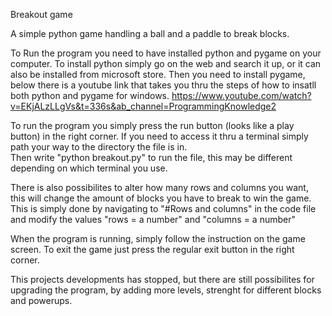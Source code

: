 Breakout game

A simple python game handling a ball and a paddle to break blocks.

To Run the program you need to have installed python and pygame on your computer.
To install python simply go on the web and search it up, or it can also be installed from microsoft store.
Then you need to install pygame, below there is a youtube link that takes you thru the steps of how to insatll both python and pygame for windows.
https://www.youtube.com/watch?v=EKjALzLLgVs&t=336s&ab_channel=ProgrammingKnowledge2

To run the program you simply press the run button (looks like a play button) in the right corner.
If you need to access it thru a terminal simply path your way to the directory the file is in.  
Then write "python breakout.py" to run the file, this may be different depending on which terminal you use.

There is also possibilites to alter how many rows and columns you want, this will change the amount of blocks you have to break to win the game.
This is simply done by navigating to "#Rows and columns" in the code file and modify the values "rows = a number" and "columns = a number"

When the program is running, simply follow the instruction on the game screen.
To exit the game just press the regular exit button in the right corner.

This projects developments has stopped, but there are still possibilites for upgrading the program, by adding more levels, strenght for different blocks and powerups.